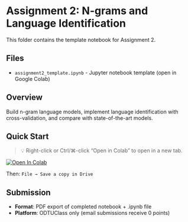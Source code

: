# Assignment 2: N-grams and Language Identification

This folder contains the template notebook for Assignment 2.

## Files
- `assignment2_template.ipynb` - Jupyter notebook template (open in Google Colab)

## Overview
Build n-gram language models, implement language identification with cross-validation, and compare with state-of-the-art models.

## Quick Start
> 💡 Right-click or Ctrl/⌘-click “Open in Colab” to open in a new tab.

[![Open In Colab](https://colab.research.google.com/assets/colab-badge.svg)](https://colab.research.google.com/github/gsheikhi/cng463-fall2025/blob/main/assignment2/assignment2_template.ipynb)

Then: `File → Save a copy in Drive`

## Submission
- **Format**: PDF export of completed notebook + .ipynb file
- **Platform**: ODTUClass only (email submissions receive 0 points)
